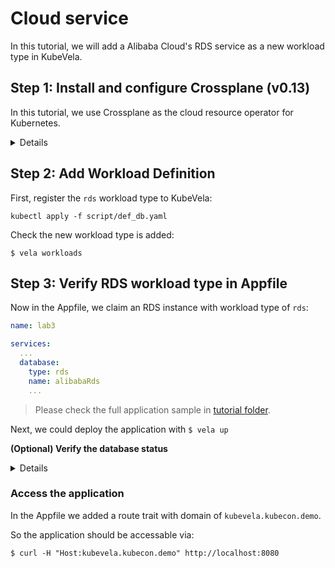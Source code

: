 # Cloud service

In this tutorial, we will add a Alibaba Cloud's RDS service as a new workload type in KubeVela.

## Step 1: Install and configure Crossplane (v0.13)

In this tutorial, we use Crossplane as the cloud resource operator for Kubernetes. 

<details>

To make this process more easier, we provide all the needed scripts in [this folder](https://github.com/oam-dev/kubevela/tree/master/docs/examples/kubecondemo). 

Please do:
```console
$ cd examples/kubecondemo/
```
You also need to have the Access Key and Secret to your Alibaba Cloud account by hand and then follow the steps below.

* Create crossplane namespace: `kubectl create ns crossplane-system`
* Install crossplane helm chart: `helm install crossplane  charts/crossplane/ --namespace crossplane-system`
* Install crossplane cli: `curl -sL https://raw.githubusercontent.com/crossplane/crossplane/release-0.13/install.sh | sh`
* Add crossplane to `PATH`:  `sudo mv kubectl-crossplane /usr/local/bin`
* Configure cloud provider(Alibaba Cloud) 
  * Add cloud provider: `kubectl crossplane install provider crossplane/provider-alibaba:v0.3.0`
  * Create provider secret: `kubectl create secret generic alibaba-creds --from-literal=accessKeyId=<change here> --from-literal=accessKeySecret=<change here> -n crossplane-system`
  * Configure the provider: `kubectl apply -f script/provider.yaml`
* Configure infrastructure: `kubectl crossplane install configuration crossplane/getting-started-with-alibaba:v0.13`

So far we have configured Crossplane on the cluster.

</details>

## Step 2: Add Workload Definition

First, register the `rds` workload type to KubeVela: 

```console
kubectl apply -f script/def_db.yaml
``` 

Check the new workload type is added:   
```console
$ vela workloads
```   

## Step 3: Verify RDS workload type in Appfile

Now in the Appfile, we claim an RDS instance with workload type of `rds`:

``` yaml
name: lab3

services:
  ...
  database:
    type: rds
    name: alibabaRds
    ...
```

> Please check the full application sample in [tutorial folder](https://github.com/oam-dev/kubevela/blob/master/docs/examples/kubecondemo/vela.yaml).

Next, we could deploy the application with `$ vela up`

**(Optional) Verify the database status**

<details>

We can verify the status of database (usually takes 6 min to be ready):

```console
$ kubectl get postgresqlinstance`
```

When the database is ready, you can see the `READY: True` output.

</details>

### Access the application

In the Appfile we added a route trait with domain of `kubevela.kubecon.demo`.

So the application should be accessable via:

```
$ curl -H "Host:kubevela.kubecon.demo" http://localhost:8080
```

